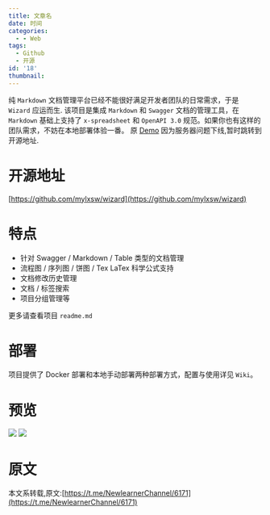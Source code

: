 ```yaml
---
title: 文章名
date: 时间
categories:
  - - Web
tags:
  - Github
  - 开源
id: '18'
thumbnail:
---
```



纯 `Markdown` 文档管理平台已经不能很好满足开发者团队的日常需求，于是 `Wizard` 应运而生. 该项目是集成 `Markdown` 和 `Swagger` 文档的管理工具，在 `Markdown` 基础上支持了 `x-spreadsheet` 和 `OpenAPI 3.0` 规范。如果你也有这样的团队需求，不妨在本地部署体验一番。 原 [Demo](http://wizard.aicode.cc/) 因为服务器问题下线,暂时跳转到开源地址.

# 开源地址

[https://github.com/mylxsw/wizard](https://github.com/mylxsw/wizard)

# 特点

*   针对 Swagger / Markdown / Table 类型的文档管理
*   流程图 / 序列图 / 饼图 / Tex LaTex 科学公式支持
*   文档修改历史管理
*   文档 / 标签搜索
*   项目分组管理等

更多请查看项目 `readme.md`

# 部署

项目提供了 Docker 部署和本地手动部署两种部署方式，配置与使用详见 `Wiki`。

# 预览

![](https://cdn.uzz5.com/imgs/2021/02/28/Rpg52giJ.webp) ![](https://cdn.uzz5.com/imgs/2021/02/28/0ZGWHU0g.gif)

# 原文

本文系转载,原文:[https://t.me/NewlearnerChannel/6171](https://t.me/NewlearnerChannel/6171)
